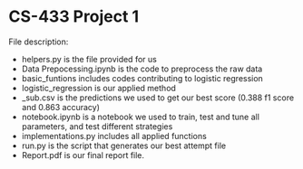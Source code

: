 # CS-433 Project 1  

File description:

- helpers.py is the file provided for us
- Data Prepocessing.ipynb is the code to preprocess the raw data
- basic_funtions includes codes contributing to logistic regression
- logistic_regression is our applied method
- _sub.csv is the predictions we used to get our best score (0.388 f1 score and 0.863 accuracy)
- notebook.ipynb is a notebook we used to train, test and tune all parameters, and test different strategies
- implementations.py includes all applied functions
- run.py is the script that generates our best attempt file
- Report.pdf is our final report file.
